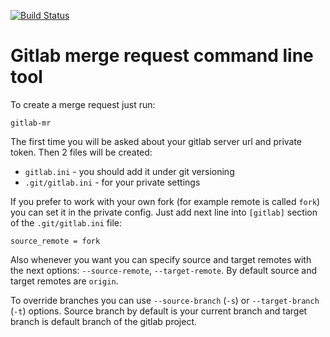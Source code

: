 [![Build Status](https://travis-ci.org/anti-social/gitlab-merge-request.svg?branch=master)](https://travis-ci.org/anti-social/gitlab-merge-request)

# Gitlab merge request command line tool

To create a merge request just run:

```
gitlab-mr
```

The first time you will be asked about your gitlab server url and private token. Then 2 files will be created: 
- `gitlab.ini` - you should add it under git versioning
- `.git/gitlab.ini` - for your private settings

If you prefer to work with your own fork (for example remote is called `fork`) you can set it in the private config. Just add next line into `[gitlab]` section of the `.git/gitlab.ini` file:

```
source_remote = fork
```

Also whenever you want you can specify source and target remotes with the next options: `--source-remote`, `--target-remote`.
By default source and target remotes are `origin`.

To override branches you can use `--source-branch` (`-s`) or `--target-branch` (`-t`) options. Source branch by default is your current branch and target branch is default branch of the gitlab project.
